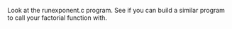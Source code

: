Look at the runexponent.c program. See if you can build a similar program to call
your factorial function with.
